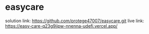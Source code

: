 # easycare
solution link: https://github.com/protege47007/easycare.git
live link: https://easy-care-q23g9iipw-nnenna-udefi.vercel.app/

